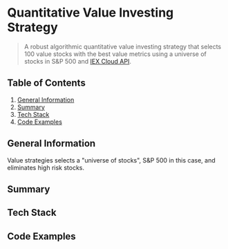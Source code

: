 # Quantitative Value Investing Strategy
> A robust algorithmic quantitative value investing strategy that selects 100 value stocks with the best value metrics using a universe of stocks in S&P 500 and [IEX Cloud API](https://iexcloud.io/docs/api/).

Table of Contents
---
1. [General Information](#general-information)
2. [Summary](#summary)
3. [Tech Stack](#tech-stack)
4. [Code Examples](#data-preprocessingcleaning)

<a name="https://github.com/sangtvo/EDA-and-Hotel-Cancellation-Prediction#general-information"/>
<a name="https://github.com/sangtvo/EDA-and-Hotel-Cancellation-Prediction#summary"/>
<a name="https://github.com/sangtvo/EDA-and-Hotel-Cancellation-Prediction#tech-stack"/>
<a name="https://github.com/sangtvo/EDA-and-Hotel-Cancellation-Prediction#data-preprocessingcleaning"/>


General Information
---
Value strategies selects a "universe of stocks", S&P 500 in this case, and eliminates high risk stocks. 

Summary
---

Tech Stack
---

Code Examples
---